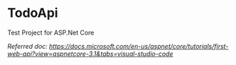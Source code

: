 # TodoApi
Test Project for ASP.Net Core

*Referred doc: https://docs.microsoft.com/en-us/aspnet/core/tutorials/first-web-api?view=aspnetcore-3.1&tabs=visual-studio-code*
